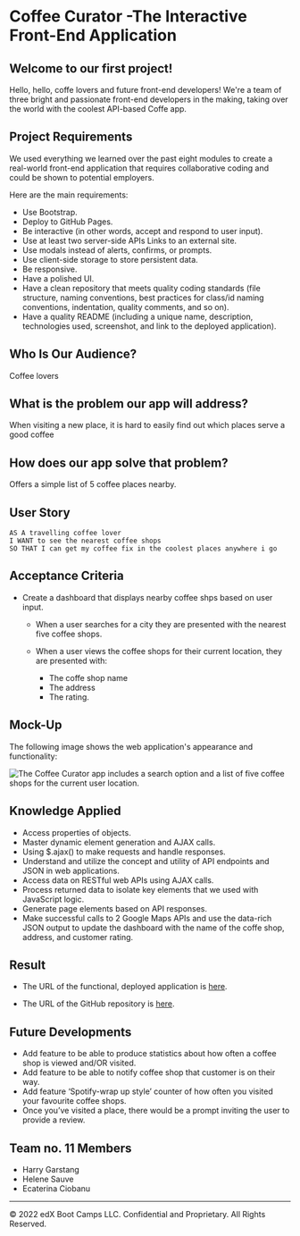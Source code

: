 # Coffee Curator -The Interactive Front-End Application
## Welcome to our first project!

Hello, hello, coffe lovers and future front-end developers! We're a team of three bright and passionate front-end developers in the making, taking over the world with the coolest API-based Coffe app.

## Project Requirements

We used everything we learned over the past eight modules to create a real-world front-end application that requires collaborative coding and could be shown to potential employers.

Here are the main requirements:
* Use Bootstrap.
* Deploy to GitHub Pages.
* Be interactive (in other words, accept and respond to user input).
* Use at least two server-side APIs Links to an external site.
* Use modals instead of alerts, confirms, or prompts.
* Use client-side storage to store persistent data.
* Be responsive.
* Have a polished UI.
* Have a clean repository that meets quality coding standards (file structure, naming conventions, best practices for class/id naming conventions, indentation, quality comments, and so on).
* Have a quality README (including a unique name, description, technologies used, screenshot, and link to the deployed application).

## Who Is Our Audience? 
Coffee lovers
## What is the problem our app will address? 
When visiting a new place, it is hard to easily find out which places serve a good coffee
## How does our app solve that problem?
Offers a simple list of 5 coffee places nearby.

## User Story

```text
AS A travelling coffee lover
I WANT to see the nearest coffee shops
SO THAT I can get my coffee fix in the coolest places anywhere i go
```
## Acceptance Criteria

* Create a dashboard that displays nearby coffee shps based on user input.
  * When a user searches for a city they are presented with the nearest five coffee shops. 

  * When a user views the coffee shops for their current location, they are presented with:
    * The coffe shop name
    * The address
    * The rating.

## Mock-Up

The following image shows the web application's appearance and functionality:

![The Coffee Curator app includes a search option and a list of five coffee shops for the current user location.](./assets/10-server-side-apis-challenge-demo.png)

## Knowledge Applied

* Access properties of objects.
* Master dynamic element generation and AJAX calls.
* Using $.ajax() to make requests and handle responses.
* Understand and utilize the concept and utility of API endpoints and JSON in web applications.
* Access data on RESTful web APIs using AJAX calls.
* Process returned data to isolate key elements that we used with JavaScript logic.
* Generate page elements based on API responses.
* Make successful calls to 2 Google Maps APIs and use the data-rich JSON output to update the dashboard with the name of the coffe shop, address, and customer rating.

## Result

* The URL of the functional, deployed application is [here](https://harrygarstang.github.io/Coffee-App-Project/).

* The URL of the GitHub repository is [here](https://github.com/harrygarstang/Coffee-App-Project).

## Future Developments
* Add feature to be able to produce statistics about how often a coffee shop is viewed and/OR visited.
* Add feature to be able to notify coffee shop that customer is on their way.
* Add feature ‘Spotify-wrap up style’ counter of how often you visited your favourite coffee shops. 
* Once you’ve visited a place, there would be a prompt inviting the user to provide a review.

## Team no. 11 Members
* Harry Garstang
* Helene Sauve
* Ecaterina Ciobanu

---

© 2022 edX Boot Camps LLC. Confidential and Proprietary. All Rights Reserved.
